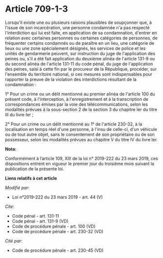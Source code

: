 # Article 709-1-3

Lorsqu'il existe une ou plusieurs raisons plausibles de soupçonner que, à l'issue de son incarcération, une personne
condamnée n'a pas respecté l'interdiction qui lui est faite, en application de sa condamnation, d'entrer en relation avec
certaines personnes ou certaines catégories de personnes, de fréquenter certains condamnés ou de paraître en un lieu, une
catégorie de lieux ou une zone spécialement désignés, les services de police et les unités de gendarmerie peuvent, sur
instruction du juge de l'application des peines ou, s'il a été fait application du deuxième alinéa de l'article 131-9 ou du
second alinéa de l'article 131-11 du code pénal, du juge de l'application des peines, saisi à cette fin par le procureur de
la République, procéder, sur l'ensemble du territoire national, si ces mesures sont indispensables pour rapporter la preuve
de la violation des interdictions résultant de la condamnation :

1° Pour un crime ou un délit mentionné au premier alinéa de l'article 100 du présent code, à l'interception, à
l'enregistrement et à la transcription de correspondances émises par la voie des télécommunications, selon les modalités
prévues à la sous-section 2 de la section 3 du chapitre Ier du titre III du livre Ier ;

2° Pour un crime ou un délit mentionné au 1° de l'article 230-32, à la localisation en temps réel d'une personne, à l'insu de
celle-ci, d'un véhicule ou de tout autre objet, sans le consentement de son propriétaire ou de son possesseur, selon les
modalités prévues au chapitre V du titre IV du livre Ier.

**Nota:**

Conformément à l’article 109, XIII de la loi n° 2019-222 du 23 mars 2019, ces dispositions entrent en vigueur le premier jour
du troisième mois suivant la publication de la présente loi.

**Liens relatifs à cet article**

_Modifié par_:

  - Loi n°2019-222 du 23 mars 2019 - art. 44 (V)

_Cite_:

  - Code pénal - art. 131-11
  - Code pénal - art. 131-9 (VD)
  - Code de procédure pénale - art. 100 (VD)
  - Code de procédure pénale - art. 230-32 (VD)

_Cité par_:

  - Code de procédure pénale - art. 230-45 (VD)
